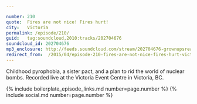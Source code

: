```yaml
---

number: 210
quote:  Fires are not nice! Fires hurt!
city:   Victoria
permalink: /episode/210/
guid:   tag:soundcloud,2010:tracks/202704676
soundcloud_id: 202704676
mp3_enclosure: http://feeds.soundcloud.com/stream/202704676-grownupsreadthingstheywroteaskids-s2e10.mp3
redirect_from:  /2015/04/episode-210-fires-are-not-nice-fires-hurt-victoria/
---
```


Childhood pyrophobia, a sister pact, and a plan to rid the world of nuclear bombs. Recorded live at the Victoria Event Centre in Victoria, BC.

{% include boilerplate_episode_links.md number=page.number %}
{% include social.md number=page.number %}
